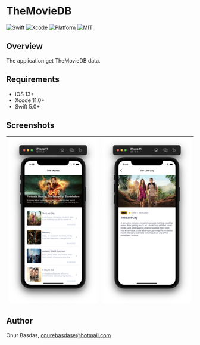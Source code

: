 # TheMovieDB

[![Swift](https://img.shields.io/badge/Swift-5-orange.svg)](https://swift.org)
[![Xcode](https://img.shields.io/badge/Xcode-12.4-blue.svg)](https://developer.apple.com/xcode)
[![Platform](https://img.shields.io/badge/platforms-iOS%20%7C%20-green.svg)](https://github.com/sozman/instagram-clone-swiftUI.git)
[![MIT](https://img.shields.io/badge/licenses-MIT-red.svg)](https://opensource.org/licenses/MIT)

## Overview
The application get TheMovieDB data.

## Requirements
* iOS 13+
* Xcode 11.0+
* Swift 5.0+


## Screenshots

| ![Search](images/1.png) | ![HomeDark](images/2.png) | 
|:---:|:---:|


## Author
Onur Basdas, onurebasdase@hotmail.com

